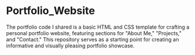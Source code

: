 # Portfolio_Website
The portfolio code I shared is a basic HTML and CSS template for crafting a personal portfolio website, featuring sections for "About Me," "Projects," and "Contact." This repository serves as a starting point for creating an informative and visually pleasing portfolio showcase.
